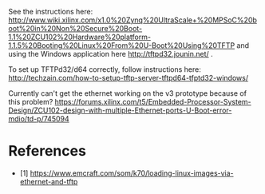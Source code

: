 See the instructions here: http://www.wiki.xilinx.com/x1.0%20Zynq%20UltraScale+%20MPSoC%20boot%20in%20Non%20Secure%20Boot-1.1%20ZCU102%20Hardware%20platform-1.1.5%20Booting%20Linux%20From%20U-Boot%20Using%20TFTP and using the Windows application here http://tftpd32.jounin.net/ .

To set up TFTPd32/d64 correctly, follow instructions here: http://techzain.com/how-to-setup-tftp-server-tftpd64-tfptd32-windows/

Currently can't get the ethernet working on the v3 prototype because of this problem? https://forums.xilinx.com/t5/Embedded-Processor-System-Design/ZCU102-design-with-multiple-Ethernet-ports-U-Boot-error-mdio/td-p/745094 


# References

- [1] https://www.emcraft.com/som/k70/loading-linux-images-via-ethernet-and-tftp